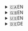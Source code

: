 <!--
 CONTRIBUTING.md

 This source file is part of the SDG open source project.
 Diese Quelldatei ist Teil des qeulloffenen SDG‐Projekt.
 https://example.github.io/SDG/SDG

 Copyright ©2019 John Doe and the SDG project contributors.
 ©2019

 Soli Deo gloria.

 Licensed under the Apache Licence, Version 2.0.
 See http://www.apache.org/licenses/LICENSE-2.0 for licence information.
 -->

<details>
<summary>🇨🇦EN</summary>
# Contributing to SDG

Everyone is welcome to contribute to SDG!

## Step 1: Report

From the smallest typo to the severest crash, whether you are reporting a bug or requesting a new feature, whether you already have a solution in mind or not, please **always start by reporting it**.

Please search the [existing issues](../../issues) to see if something related has already been reported.

- If there is already a related issue, please join that conversation and share any additional information you have.
- Otherwise, open a [new issue](../../issues/new).

Even if you think you have the solution, please **do not start working on it** until you hear from one of the project administrators. This may save you some work in the event that someone else is already working on it, or if your idea ends up deemed beyond the scope of the project goals.

## Step 2: Branch

If you have [reported](#step-1-report) your idea and an administrator has given you the green light, follow these steps to get a local copy you can work on.

1. **Fork the repository** by clicking “Fork” in the top‐right of the repository page. (Skip this step if you have been given write access.)
2. **Create a local clone**. `git clone https://github.com/user/SDG`
3. **Create a development branch**. `git checkout -b some‐new‐branch‐name`
4. **Set up the workspace** by double‐clicking `Refresh` in the root folder.

Now you are all set to try out your idea.

## Step 3: Submit

Once you have your idea working properly, follow these steps to submit your changes.

1. **Validate your changes** by double‐clicking `Validate` in the root folder.
2. **Commit your changes**. `git commit -m "Some description of the changes."`
3. **Push your changes**. `git push`
4. **Submit a pull request** by clicking “New Pull Request” in the branch list on GitHub.
5. **Wait for continuous integration** to complete its validation.
6. **Request a review** from John Doe by clicking the gear in the top right of the pull request page.

</details>
<details>
<summary>🇬🇧EN</summary>
# Contributing to SDG

Everyone is welcome to contribute to SDG!

## Step 1: Report

From the smallest typo to the severest crash, whether you are reporting a bug or requesting a new feature, whether you already have a solution in mind or not, please **always start by reporting it**.

Please search the [existing issues](../../issues) to see if something related has already been reported.

- If there is already a related issue, please join that conversation and share any additional information you have.
- Otherwise, open a [new issue](../../issues/new).

Even if you think you have the solution, please **do not start working on it** until you hear from one of the project administrators. This may save you some work in the event that someone else is already working on it, or if your idea ends up deemed beyond the scope of the project goals.

## Step 2: Branch

If you have [reported](#step-1-report) your idea and an administrator has given you the green light, follow these steps to get a local copy you can work on.

1. **Fork the repository** by clicking “Fork” in the top‐right of the repository page. (Skip this step if you have been given write access.)
2. **Create a local clone**. `git clone https://github.com/user/SDG`
3. **Create a development branch**. `git checkout -b some‐new‐branch‐name`
4. **Set up the workspace** by double‐clicking `Refresh` in the root folder.

Now you are all set to try out your idea.

## Step 3: Submit

Once you have your idea working properly, follow these steps to submit your changes.

1. **Validate your changes** by double‐clicking `Validate` in the root folder.
2. **Commit your changes**. `git commit -m "Some description of the changes."`
3. **Push your changes**. `git push`
4. **Submit a pull request** by clicking “New Pull Request” in the branch list on GitHub.
5. **Wait for continuous integration** to complete its validation.
6. **Request a review** from John Doe by clicking the gear in the top right of the pull request page.

</details>
<details>
<summary>🇺🇸EN</summary>
# Contributing to SDG

Everyone is welcome to contribute to SDG!

## Step 1: Report

From the smallest typo to the severest crash, whether you are reporting a bug or requesting a new feature, whether you already have a solution in mind or not, please **always start by reporting it**.

Please search the [existing issues](../../issues) to see if something related has already been reported.

- If there is already a related issue, please join that conversation and share any additional information you have.
- Otherwise, open a [new issue](../../issues/new).

Even if you think you have the solution, please **do not start working on it** until you hear from one of the project administrators. This may save you some work in the event that someone else is already working on it, or if your idea ends up deemed beyond the scope of the project goals.

## Step 2: Branch

If you have [reported](#step-1-report) your idea and an administrator has given you the green light, follow these steps to get a local copy you can work on.

1. **Fork the repository** by clicking “Fork” in the top‐right of the repository page. (Skip this step if you have been given write access.)
2. **Create a local clone**. `git clone https://github.com/user/SDG`
3. **Create a development branch**. `git checkout -b some‐new‐branch‐name`
4. **Set up the workspace** by double‐clicking `Refresh` in the root folder.

Now you are all set to try out your idea.

## Step 3: Submit

Once you have your idea working properly, follow these steps to submit your changes.

1. **Validate your changes** by double‐clicking `Validate` in the root folder.
2. **Commit your changes**. `git commit -m "Some description of the changes."`
3. **Push your changes**. `git push`
4. **Submit a pull request** by clicking “New Pull Request” in the branch list on GitHub.
5. **Wait for continuous integration** to complete its validation.
6. **Request a review** from John Doe by clicking the gear in the top right of the pull request page.

</details>
<details>
<summary>🇩🇪DE</summary>
# Bei SDG mitwirken

Jeder ist willkommen, bei SDG mitzuwirken!

## Schritt 1: Melden

Vom keinsten Tippfehler bis zum schlimmster Absturz, ob zum melden eines Fehlers oder zum anfordern eines neues Merkmals, ob Sie schon von einer Lösung weiß oder nicht, bitte **melden Sie es immer zuerst an**.

Bitte suchen Sie die [bereits bestehende Themen](../../issues), falls ähnliches schon gemeldet ist.

- Wenn eine ähnliche Thema schon bestehet, bitte nehmen Sie teil in dem Gespräch und melden Sie irgenwelche Neuigkeiten dort.
- Sonst öffnen Sie eine [neue Thema](../../issues/new).

Selbst wenn Sie die Lösung zu haben glauben, bitte **fangen Sie nicht an** bis Sie von einem der Verwalter gehört haben. So können Sie sich Arbeit sparen, wenn sonst jemand das selbe schon angefangen hat, oder wenn entschieden wird, dass Ihre Idee sich doch außerhalb der Projektziele befindet.

## Schritt 2: Abzweigen

Nachdem Sie Ihre Idee [gemeldet](#schritt-1-melden) haben und ein Verwalter Ihnen ein grünes Licht gegeben hat, folgen Sie diese Schritte um eine lokale Kopie zu herzustellen, die Sie verarbeiten können.

1. **Das Lager (*repository*) aufspalten (*fork*)**. Auf „Fork“ oben rechts auf der Lagerseite klicken. (Diesen Schritt überspringen, wenn sie schon Schreibzugriff haben.)
2. **Einen lokalen Nachbau (*clone*) erstellen**. `git clone https://github.com/user/SDG`
3. **Einen Entwicklungszweig (*branch*) erstellen**. `git checkout -b igrendwelcher‐neuer‐zweigname`
4. **Den Arbeitsbereich aufstellen**. Auf `Refresh` (*auffrischen*) in der Lagerwurzel doppelklicken.

Jetzt sind Sie bereit, Ihre Idee zu probieren.

## Schritt 3: Einreichen

Nachdem Ihre Idee gut funktioniert, folgen Sie diese Schritte um Ihre Änderungen einzureichen.

1. **Ihre Änderungen überprüfen**. Auf `Validate` in der Lagerwurzel doppelklicken.
2. **Ihre Änderungen übergeben (*commit*)**. `git commit -m "Irgendwelche Beschreibung der Änderungen."`
3. **Ihre Änderungen stoßen (*push*)**. `git push`
4. **Eine Abziehungsanforderung (*pull request*)**. „New Pull Request“ in der Zweigliste bei GitHub.
5. **Auf die überprüfung der fortlaufenden Einbindung (*continuous integration*) warten**.
6. **Eine Bewertung (*review*) von John Doe anfordern**. Auf den Zahnrad oben rechts auf der Seite der Abziehungsanforderung klicken.

</details>
